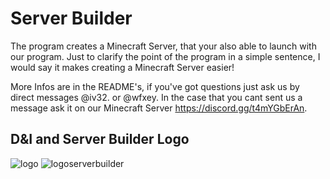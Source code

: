 # Server Builder


The program creates a Minecraft Server, that your also able to launch with our program. 
Just to clarify the point of the program in a simple sentence, I would say it makes creating a Minecraft Server easier!

More Infos are in the README's, if you've got questions just ask us by direct messages @iv32. or @wfxey. In the case that you cant sent us a message ask it on our Minecraft Server https://discord.gg/t4mYGbErAn.

## D&I and Server Builder Logo
![logo](https://github.com/Ivole32/Mc-Server-Builder/assets/158351052/9efddac3-b5f8-4d55-8969-da3998e96f38)                    ![logoserverbuilder](https://github.com/Ivole32/Mc-Server-Builder/assets/158351052/80b7d999-b263-43f7-84db-b8622f8612d6)


